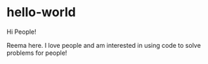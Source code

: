 # hello-world

Hi People!

Reema here. I love people and am interested in using code to solve problems for people! 
